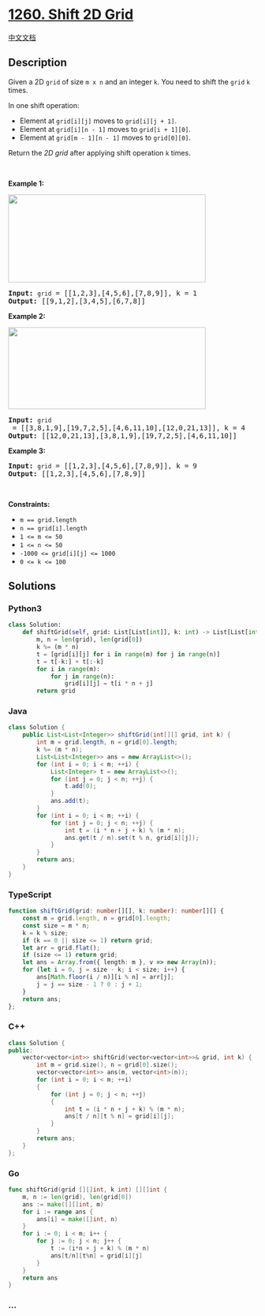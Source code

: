# [1260. Shift 2D Grid](https://leetcode.com/problems/shift-2d-grid)

[中文文档](/solution/1200-1299/1260.Shift%202D%20Grid/README.md)

## Description

<p>Given a 2D <code>grid</code> of size <code>m x n</code>&nbsp;and an integer <code>k</code>. You need to shift the <code>grid</code>&nbsp;<code>k</code> times.</p>

<p>In one shift operation:</p>

<ul>
	<li>Element at <code>grid[i][j]</code> moves to <code>grid[i][j + 1]</code>.</li>
	<li>Element at <code>grid[i][n - 1]</code> moves to <code>grid[i + 1][0]</code>.</li>
	<li>Element at <code>grid[m&nbsp;- 1][n - 1]</code> moves to <code>grid[0][0]</code>.</li>
</ul>

<p>Return the <em>2D grid</em> after applying shift operation <code>k</code> times.</p>

<p>&nbsp;</p>
<p><strong>Example 1:</strong></p>
<img alt="" src="https://fastly.jsdelivr.net/gh/doocs/leetcode@main/solution/1200-1299/1260.Shift%202D%20Grid/images/e1.png" style="width: 400px; height: 178px;" />
<pre>
<strong>Input:</strong> <code>grid</code> = [[1,2,3],[4,5,6],[7,8,9]], k = 1
<strong>Output:</strong> [[9,1,2],[3,4,5],[6,7,8]]
</pre>

<p><strong>Example 2:</strong></p>
<img alt="" src="https://fastly.jsdelivr.net/gh/doocs/leetcode@main/solution/1200-1299/1260.Shift%202D%20Grid/images/e2.png" style="width: 400px; height: 166px;" />
<pre>
<strong>Input:</strong> <code>grid</code> = [[3,8,1,9],[19,7,2,5],[4,6,11,10],[12,0,21,13]], k = 4
<strong>Output:</strong> [[12,0,21,13],[3,8,1,9],[19,7,2,5],[4,6,11,10]]
</pre>

<p><strong>Example 3:</strong></p>

<pre>
<strong>Input:</strong> <code>grid</code> = [[1,2,3],[4,5,6],[7,8,9]], k = 9
<strong>Output:</strong> [[1,2,3],[4,5,6],[7,8,9]]
</pre>

<p>&nbsp;</p>
<p><strong>Constraints:</strong></p>

<ul>
	<li><code>m ==&nbsp;grid.length</code></li>
	<li><code>n ==&nbsp;grid[i].length</code></li>
	<li><code>1 &lt;= m &lt;= 50</code></li>
	<li><code>1 &lt;= n &lt;= 50</code></li>
	<li><code>-1000 &lt;= grid[i][j] &lt;= 1000</code></li>
	<li><code>0 &lt;= k &lt;= 100</code></li>
</ul>

## Solutions

<!-- tabs:start -->

### **Python3**

```python
class Solution:
    def shiftGrid(self, grid: List[List[int]], k: int) -> List[List[int]]:
        m, n = len(grid), len(grid[0])
        k %= (m * n)
        t = [grid[i][j] for i in range(m) for j in range(n)]
        t = t[-k:] + t[:-k]
        for i in range(m):
            for j in range(n):
                grid[i][j] = t[i * n + j]
        return grid
```

### **Java**

```java
class Solution {
    public List<List<Integer>> shiftGrid(int[][] grid, int k) {
        int m = grid.length, n = grid[0].length;
        k %= (m * n);
        List<List<Integer>> ans = new ArrayList<>();
        for (int i = 0; i < m; ++i) {
            List<Integer> t = new ArrayList<>();
            for (int j = 0; j < n; ++j) {
                t.add(0);
            }
            ans.add(t);
        }
        for (int i = 0; i < m; ++i) {
            for (int j = 0; j < n; ++j) {
                int t = (i * n + j + k) % (m * n);
                ans.get(t / n).set(t % n, grid[i][j]);
            }
        }
        return ans;
    }
}
```

### **TypeScript**

```ts
function shiftGrid(grid: number[][], k: number): number[][] {
    const m = grid.length, n = grid[0].length;
    const size = m * n;
    k = k % size;
    if (k == 0 || size <= 1) return grid;
    let arr = grid.flat();
    if (size <= 1) return grid;
    let ans = Array.from({ length: m }, v => new Array(n));
    for (let i = 0, j = size - k; i < size; i++) {
        ans[Math.floor(i / n)][i % n] = arr[j];
        j = j == size - 1 ? 0 : j + 1;
    }
    return ans;
};
```

### **C++**

```cpp
class Solution {
public:
    vector<vector<int>> shiftGrid(vector<vector<int>>& grid, int k) {
        int m = grid.size(), n = grid[0].size();
        vector<vector<int>> ans(m, vector<int>(n));
        for (int i = 0; i < m; ++i)
        {
            for (int j = 0; j < n; ++j)
            {
                int t = (i * n + j + k) % (m * n);
                ans[t / n][t % n] = grid[i][j];
            }
        }
        return ans;
    }
};
```

### **Go**

```go
func shiftGrid(grid [][]int, k int) [][]int {
	m, n := len(grid), len(grid[0])
	ans := make([][]int, m)
	for i := range ans {
		ans[i] = make([]int, n)
	}
	for i := 0; i < m; i++ {
		for j := 0; j < n; j++ {
			t := (i*n + j + k) % (m * n)
			ans[t/n][t%n] = grid[i][j]
		}
	}
	return ans
}
```

### **...**

```

```

<!-- tabs:end -->
